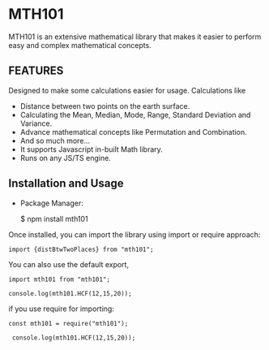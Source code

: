 # MTH101

MTH101 is an extensive mathematical library that makes it easier to perform easy and complex mathematical concepts.

## FEATURES
  Designed to make some calculations easier for usage.
  Calculations like
  - Distance between two points on the earth surface.
  - Calculating the Mean, Median, Mode, Range, Standard Deviation and Variance.
  - Advance mathematical concepts like Permutation and Combination.
  - And so much more...
  - It supports Javascript in-built Math library.
  - Runs on any JS/TS engine. 

## Installation and Usage
  - Package Manager:
  
    $ npm install mth101
  
  Once installed, you can import the library using import or require approach:

    import {distBtwTwoPlaces} from "mth101";

  You can also use the default export, 

    import mth101 from "mth101";

    console.log(mth101.HCF(12,15,20));
  
  if you use require for importing: 

    const mth101 = require("mth101");

     console.log(mth101.HCF(12,15,20));

     


